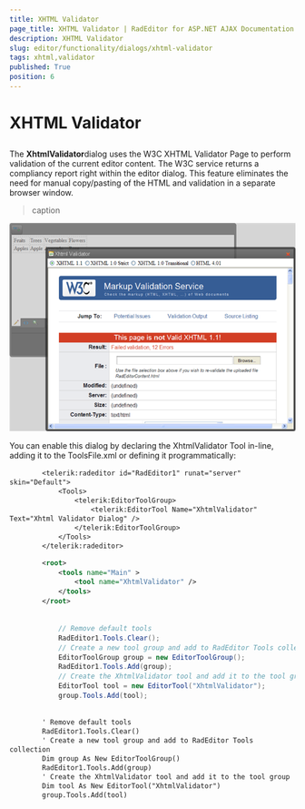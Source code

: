 ```yaml
---
title: XHTML Validator
page_title: XHTML Validator | RadEditor for ASP.NET AJAX Documentation
description: XHTML Validator
slug: editor/functionality/dialogs/xhtml-validator
tags: xhtml,validator
published: True
position: 6
---
```


# XHTML Validator



## 

The **XhtmlValidator**dialog uses the W3C XHTML Validator Page to perform validation of the current editor content. The W3C service returns a compliancy report right within the editor dialog. This feature eliminates the need for manual copy/pasting of the HTML and validation in a separate browser window.
>caption 

![](images/editor-dialogs004.png)

You can enable this dialog by declaring the XhtmlValidator Tool in-line, adding it to the ToolsFile.xml or defining it programmatically:

````ASPNET
		<telerik:radeditor id="RadEditor1" runat="server" skin="Default">    
			<Tools>        
				<telerik:EditorToolGroup>            
					<telerik:EditorTool Name="XhtmlValidator" Text="Xhtml Validator Dialog" />        
				</telerik:EditorToolGroup>    
			</Tools>
		</telerik:radeditor>
````



````XML
		<root>  
			<tools name="Main" >    
				<tool name="XhtmlValidator" />  
			</tools>
		</root>
````



````C#
	
			// Remove default tools
			RadEditor1.Tools.Clear();
			// Create a new tool group and add to RadEditor Tools collection
			EditorToolGroup group = new EditorToolGroup();
			RadEditor1.Tools.Add(group);
			// Create the XhtmlValidator tool and add it to the tool group
			EditorTool tool = new EditorTool("XhtmlValidator");
			group.Tools.Add(tool);   
````



````VB.NET
	
		' Remove default tools
		RadEditor1.Tools.Clear()
		' Create a new tool group and add to RadEditor Tools collection
		Dim group As New EditorToolGroup()
		RadEditor1.Tools.Add(group)
		' Create the XhtmlValidator tool and add it to the tool group
		Dim tool As New EditorTool("XhtmlValidator")
		group.Tools.Add(tool) 			
````


